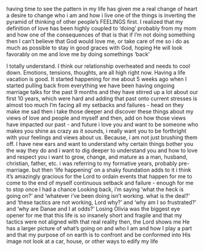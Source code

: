 
having time to see the pattern in my life has given me a real change of heart
a desire to change who i am and how i live
one of the things is inverting the pyramid of thinking of other people’s  FEELINGS first.
I realized that my definition of love has been highly coupled to ‘doing’
probably from my mom
and how one of the consequences of that is that if I’m not doing something then I can’t believe that God would love me, or take care of me
so i do as much as possible to stay in good graces with God, hoping He will look favorably on me and love me by doing somethings ‘back’

I totally understand. I think our relationship overheated and needs to cool down. Emotions, tensions, thoughts, are all high right now. Having a life vacation is good. It started happening for me about 5 weeks ago when I started pulling back from everything
we have been having ongoing marriage talks for the past 9 months and they have stirred up a lot about our first 10 years, which were hard
and adding that past onto current stresses is almost too much
I’m facing all my setbacks and failures - head on
they make me sad then i take those deeper
and discover these things about my views of love and people
and myself
and then, add on how those views have impacted our past - and future
i love you and want to be someone who makes you shine
as crazy as it sounds, i really want you to be forthright with your feelings and views about us. Because, i am not just brushing them off. I have new ears and want to understand why certain things bother you the way they do
and i want to dig deeper to understand you and how to love and respect you
i want to grow, change, and mature as a man, husband, christian, father, etc.
i was referring to my formative years, probably pre-marriage. 
but then ‘life happening’ on a shaky foundation adds to it
i think it’s amazingly gracious for the Lord to ordain events that happen for me to come to the end of myself
continuous setback and failure - enough for me to stop once I had a chance
Looking back, i’m saying ‘what the heck is going on?’
and ‘whatever i’ve been doing isn’t working. what is the deal?'
and ‘these tactics are not working, Lord why?’
and ‘why am I so frustrated?’
and ‘why are Danae and I at odds?’
Losing Olivia was the biggest eye opener for me
that this life is so insanely short and fragile
and that my tactics were not aligned with that real reality
then, the Lord shows me He has a larger picture of what’s going on and who I am and how I play a part
and that my purpose of on earth is to confront and be conformed into His image
not look at a car, house, or other ways to edify my life

